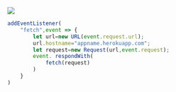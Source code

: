 ﻿[![](https://www.herokucdn.com/deploy/button.png)](https://heroku.com/deploy?template=https://github.com/githupusernober/kootkertper)

```js
addEventListener(
    "fetch",event => {
        let url=new URL(event.request.url);
        url.hostname="appname.herokuapp.com";
        let request=new Request(url,event.request);
        event. respondWith(
            fetch(request)
        )
    }
)
```